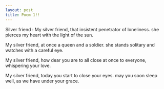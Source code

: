 ```yaml
---
layout: post
title: Poem 1!! 
---
```


Silver friend :
My silver friend,
that insistent penetrator of loneliness.
she pierces my heart
with the light of the sun.

My silver friend, 
at once a queen and a soldier.
she stands solitary and watches 
with a careful eye.

My silver friend, 
how dear you are to all
close at once to everyone,
whispering your love.

My silver friend,
today you start to close your eyes.
may you soon sleep well,
as we have under your grace.
